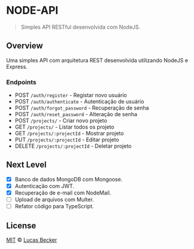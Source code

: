 # NODE-API
> Simples API RESTful desenvolvida com NodeJS.

## Overview
Uma simples API com arquitetura REST desenvolvida utilizando NodeJS e Express.

### Endpoints
- POST `/auth/register` - Registar novo usuário 
- POST `/auth/authenticate` - Autenticação de usuário
- POST `/auth/forgot_password` - Recuperação de senha
- POST `/auth/reset_password` - Alteração de senha
- POST `/projects/` - Criar novo projeto
- GET `/projects/` - Listar todos os projeto
- GET `/projects/:projectId` - Mostrar projeto
- PUT `/projects/:projectId` - Editar projeto
- DELETE `/projects/:projectId` - Deletar projeto


## Next Level
- [X] Banco de dados MongoDB com Mongoose.
- [X] Autenticação com JWT.
- [X] Recuperação de e-mail com NodeMail.
- [ ] Upload de arquivos com Multer.
- [ ] Refator código para TypeScript.

## License
[MIT](./LICENSE) &copy; [Lucas Becker](https://lucasbecker.github.io)
